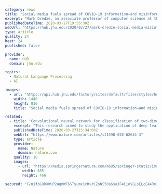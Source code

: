 ```yaml
---
category: news
title: "Social media fuels spread of COVID-19 information—and misinformation"
excerpt: "Mark Dredze, an associate professor of computer science at the Johns Hopkins Whiting School of Engineering, researches the applications of artificial intelligence and natural language processing to inform how social media is used to respond to major public ..."
publishedDateTime: 2020-03-27T19:56:00Z
webUrl: "https://hub.jhu.edu/2020/03/27/mark-dredze-social-media-misinformation/"
type: article
quality: 24
heat: 24
published: false

provider:
  name: HUB
  domain: jhu.edu

topics:
  - Natural Language Processing
  - AI

images:
  - url: "https://api.hub.jhu.edu/factory/sites/default/files/styles/hub_xlarge/public/social_media_032720.jpg?itok=Zc_98_jl"
    width: 1440
    height: 810
    title: "Social media fuels spread of COVID-19 information—and misinformation"

related:
  - title: "Convolutional neural network for classification of two-dimensional array images generated from clinical information may diagnosis"
    excerpt: "This research aimed to study the application of deep learning to the diagnosis of rheumatoid arthritis (RA). Definite criteria or direct markers for diagnosing RA are lacking. Rheumatologists diagnose RA according to an integrated assessment based on scientific evidence and clinical experience."
    publishedDateTime: 2020-03-27T15:34:00Z
    webUrl: "https://www.nature.com/articles/s41598-020-62634-3"
    type: article
    provider:
      name: Nature
      domain: nature.com
    quality: 10
    images:
      - url: "https://media.springernature.com/m685/springer-static/image/art%3A10.1038%2Fs41598-020-62634-3/MediaObjects/41598_2020_62634_Fig1_HTML.png"
        width: 685
        height: 466

secured: "F/njfoG0kXWUP2WqmWF6STyumx1rRvrCZoNS50a6saiF4i1oVGLoELcE44Ry1thg/yFX93N+Cvv0wsSA5JeB99hP/tgeLCGkXEYaSlsp/+P3v6I0hMP0IzM0+TWPhxi0MJBMnW13Z1KZP+7nzSzMnY9pkxejHGRHzhx3/yak+dLPo5GznpTw9Noaqo2jZBWToSwBNiN2tKUfb7vHaMXs+KBbLoPNZ6yFaNaTqO7sfEk265WNFspYyRPH9I1lh/QPPK/HkNlMD9aIURv5vX+m3OcUYth6CI9JMOoigBo2YRhcJikvaVLp9WN4gDa2DIqT;b9ZTCn5lrnyL+h0THXmP5A=="
---
```


